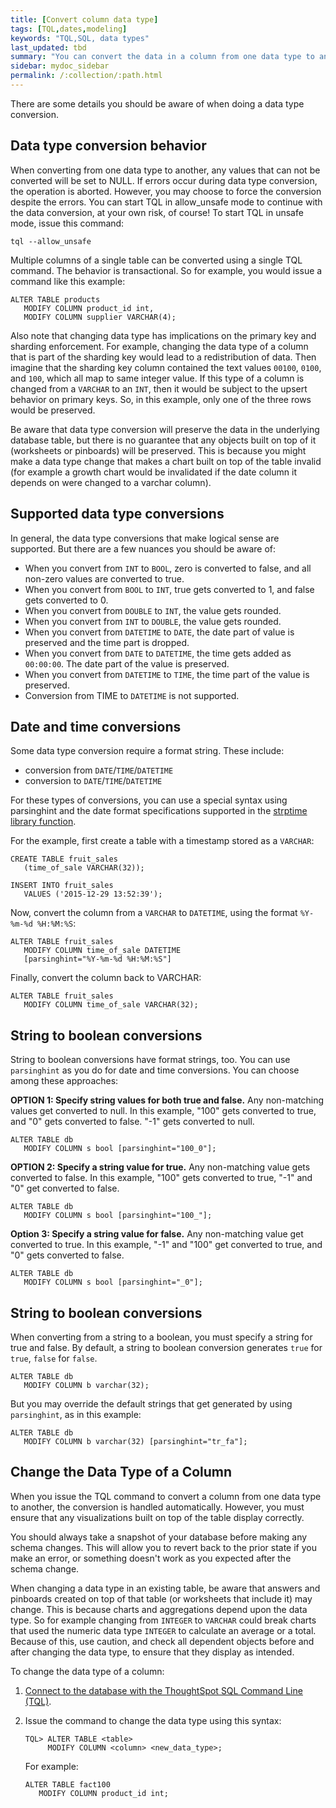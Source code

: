 ```yaml
---
title: [Convert column data type]
tags: [TQL,dates,modeling]
keywords: "TQL,SQL, data types"
last_updated: tbd
summary: "You can convert the data in a column from one data type to another by issuing a TQL command. "
sidebar: mydoc_sidebar
permalink: /:collection/:path.html
---
```

There are some details you should be aware of when doing a data type conversion.

## Data type conversion behavior

When converting from one data type to another, any values that can not be
converted will be set to NULL. If errors occur during data type conversion, the
operation is aborted. However, you may choose to force the conversion despite
the errors. You can start TQL in allow_unsafe mode to continue with the data
conversion, at your own risk, of course! To start TQL in unsafe mode, issue this
command:

```
tql --allow_unsafe
```

Multiple columns of a single table can be converted using a single TQL command.
The behavior is transactional. So for example, you would issue a command like
this example:

```
ALTER TABLE products
   MODIFY COLUMN product_id int,
   MODIFY COLUMN supplier VARCHAR(4);
```

Also note that changing data type has implications on the primary key and
sharding enforcement. For example, changing the data type of a column that is
part of the sharding key would lead to a redistribution of data. Then imagine
that the sharding key column contained the text values `00100`, `0100`, and
`100`, which all map to same integer value. If this type of a column is changed
from a `VARCHAR` to an `INT`, then it would be subject to the upsert behavior on
primary keys. So, in this example, only one of the three rows would be preserved.

Be aware that data type conversion will preserve the data in the underlying
database table, but there is no guarantee that any objects built on top of it
(worksheets or pinboards) will be preserved. This is because you might make a
data type change that makes a chart built on top of the table invalid (for
example a growth chart would be invalidated if the date column it depends on
were changed to a varchar column).

## Supported data type conversions

In general, the data type conversions that make logical sense are supported. But
there are a few nuances you should be aware of:

-   When you convert from `INT` to `BOOL`, zero is converted to false, and all non-zero values are converted to true.
-   When you convert from `BOOL` to `INT`, true gets converted to 1, and false gets converted to 0.
-   When you convert from `DOUBLE` to `INT`, the value gets rounded.
-   When you convert from `INT` to `DOUBLE`, the value gets rounded.
-   When you convert from `DATETIME` to `DATE`, the date part of value is preserved and the time part is dropped.
-   When you convert from `DATE` to `DATETIME`, the time gets added as `00:00:00`. The date part of the value is preserved.
-   When you convert from `DATETIME` to `TIME`, the time part of the value is preserved.
-   Conversion from TIME to `DATETIME` is not supported.

## Date and time conversions

Some data type conversion require a format string. These include:

-   conversion from `DATE`/`TIME`/`DATETIME`
-   conversion to `DATE`/`TIME`/`DATETIME`

For these types of conversions, you can use a special syntax using parsinghint
and the date format specifications supported in the [strptime library
function](http://man7.org/linux/man-pages/man3/strptime.3.html).

For the example, first create a table with a timestamp stored as a `VARCHAR`:

```
CREATE TABLE fruit_sales
   (time_of_sale VARCHAR(32));

INSERT INTO fruit_sales
   VALUES ('2015-12-29 13:52:39');
```

Now, convert the column from a `VARCHAR` to `DATETIME`, using the format `%Y-%m-%d %H:%M:%S`:

```
ALTER TABLE fruit_sales
   MODIFY COLUMN time_of_sale DATETIME
   [parsinghint="%Y-%m-%d %H:%M:%S"]
```

Finally, convert the column back to VARCHAR:

```
ALTER TABLE fruit_sales
   MODIFY COLUMN time_of_sale VARCHAR(32);
```

## String to boolean conversions

String to boolean conversions have format strings, too. You can use `parsinghint`
as you do for date and time conversions. You can choose among these approaches:

**OPTION 1: Specify string values for both true and false.** Any non-matching values
get converted to null. In this example, "100" gets converted to true, and "0"
gets converted to false. "-1" gets converted to null.

```
ALTER TABLE db
   MODIFY COLUMN s bool [parsinghint="100_0"];
```

**OPTION 2: Specify a string value for true.** Any non-matching value gets converted
to false. In this example, "100" gets converted to true, "-1" and "0" get
converted to false.

```
ALTER TABLE db
   MODIFY COLUMN s bool [parsinghint="100_"];
```

**Option 3: Specify a string value for false.** Any non-matching value get
converted to true. In this example, "-1" and "100" get converted to true, and
"0" gets converted to false.

```
ALTER TABLE db
   MODIFY COLUMN s bool [parsinghint="_0"];
```


## String to boolean conversions

When converting from a string to a boolean, you must specify a string for true and false. By default, a string to boolean conversion generates `true` for `true`, `false` for `false`.

```
ALTER TABLE db
   MODIFY COLUMN b varchar(32);
```

But you may override the default strings that get generated by using
`parsinghint`, as in this example:

```
ALTER TABLE db
   MODIFY COLUMN b varchar(32) [parsinghint="tr_fa"];
```

## Change the Data Type of a Column

When you issue the TQL command to convert a column from one data type to
another, the conversion is handled automatically. However, you must ensure
that any visualizations built on top of the table display correctly.

You should always take a snapshot of your database before making any schema
changes. This will allow you to revert back to the prior state if you make an
error, or something doesn't work as you expected after the schema change.

When changing a data type in an existing table, be aware that answers and
pinboards created on top of that table (or worksheets that include it) may
change. This is because charts and aggregations depend upon the data type. So
for example changing from `INTEGER` to `VARCHAR` could break charts that used
the numeric data type `INTEGER` to calculate an average or a total. Because of
this, use caution, and check all dependent objects before and after changing the
data type, to ensure that they display as intended.

To change the data type of a column:

1. [Connect to the database with the ThoughtSpot SQL Command Line (TQL)](prep-schema-for-load.html#connect-with-tql).
2. Issue the command to change the data type using this syntax:

    ```
    TQL> ALTER TABLE <table>
         MODIFY COLUMN <column> <new_data_type>;
    ```

    For example:

    ```
    ALTER TABLE fact100
       MODIFY COLUMN product_id int;
    ```
